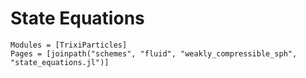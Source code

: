 # State Equations
```@autodocs
Modules = [TrixiParticles]
Pages = [joinpath("schemes", "fluid", "weakly_compressible_sph", "state_equations.jl")]
```
